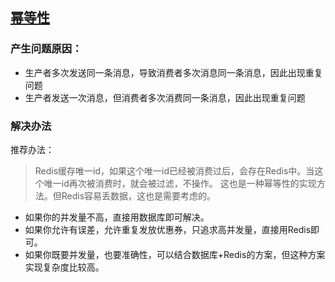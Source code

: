 ## [幂等性](https://github.com/will-yinchengxin/RocketMQ-RabbitMQ/blob/master/RocketMQ/%E4%B8%BB%E4%BB%8E%E7%BB%93%E6%9E%84/RocketMQ%E4%B8%BB%E4%BB%8E.md)

### 产生问题原因：
- 生产者多次发送同一条消息，导致消费者多次消息同一条消息，因此出现重复问题
- 生产者发送一次消息，但消费者多次消费同一条消息，因此出现重复问题

### 解决办法
推荐办法：
> Redis缓存唯一id，如果这个唯一id已经被消费过后，会存在Redis中。当这个唯一id再次被消费时，就会被过滤，不操作。
这也是一种幂等性的实现方法。但Redis容易丢数据，这也是需要考虑的。

- 如果你的并发量不高，直接用数据库即可解决。
- 如果你允许有误差，允许重复发放优惠券，只追求高并发量，直接用Redis即可。
- 如果你既要并发量，也要准确性，可以结合数据库+Redis的方案，但这种方案实现复杂度比较高。